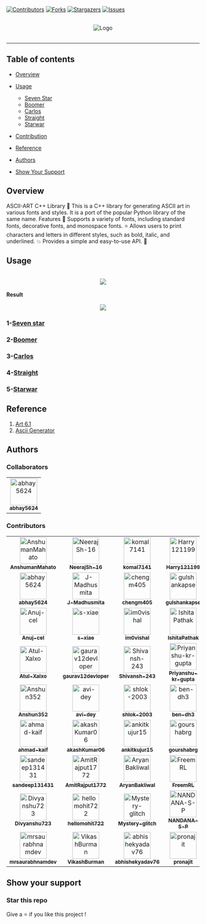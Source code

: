 [![Contributors](https://img.shields.io/github/contributors/codewithnick/ascii-art.svg?style=for-the-badge)](https://github.com/codewithnick/ascii-art/graphs/contributors)
[![Forks](https://img.shields.io/github/forks/codewithnick/ascii-art.svg?style=for-the-badge)](https://github.com/codewithnick/ascii-art/network/members)
[![Stargazers](https://img.shields.io/github/stars/codewithnick/ascii-art.svg?style=for-the-badge)](https://github.com/codewithnick/ascii-art/stargazers)
[![Issues](https://img.shields.io/github/issues/codewithnick/ascii-art.svg?style=for-the-badge)](https://github.com/codewithnick/ascii-art/issues)

<div>
	<br/>
</div>

<div align="center">
<img src="./logo (1).png" alt="Logo">
<br/>
<br/>

</div>

---

## Table of contents

- [Overview](https://github.com/codewithnick/ascii-art#overview)
- [Usage](https://github.com/codewithnick/ascii-art#Usage)

  - [Seven Star](https://github.com/codewithnick/ascii-art#1-Seven-Star)
  - [Boomer](https://github.com/codewithnick/ascii-art#2-Boomer)
  - [Carlos](https://github.com/codewithnick/ascii-art#3-Carlos)
  - [Straight](https://github.com/codewithnick/ascii-art#4-Straight)
  - [Starwar](https://github.com/codewithnick/ascii-art#5-Starwar)

- [Contribution](https://github.com/codewithnick/ascii-art/blob/main/CONTRIBUTING.md)
- [Reference](https://github.com/codewithnick/ascii-art#Reference)
- [Authors](https://github.com/codewithnick/ascii-art#Authors)
- [Show Your Support](https://github.com/codewithnick/ascii-art#Show-your-support)

## Overview

ASCII-ART C++ Library 🚀 This is a C++ library for generating ASCII art in various fonts and styles. It is a port of the popular Python library of the same name.
Features 🎉 Supports a variety of fonts, including standard fonts, decorative fonts, and monospace fonts. ⭐ Allows users to print characters and letters in different styles, such as bold, italic, and underlined. 💥 Provides a simple and easy-to-use API. 🔨

## Usage

<br/>
<div align="center">
<img src="./sample.gif">
</div>
<br/>
<strong>Result</strong>
<br/>
<br/>

<div align="center">
<img src="./7star-result.png">
</div>

### 1-[Seven star](./Fonts/SevenStar/sevenstar.md)

### 2-[Boomer](./Fonts/Boomer/boomer.md)

### 3-[Carlos](./Fonts/carlos/carlos.md)

### 4-[Straight](./Fonts/Straight/straight.md)

### 5-[Starwar](./Fonts/starwar/starwar.md)

## Reference

1. [Art 6.1](https://pypi.org/project/art/)
2. [Ascii Generator](https://ascii-generator.site/t/)

## Authors

### Collaborators

<!-- readme: collaborators -start -->
<table>
<tr>
    <td align="center">
        <a href="https://github.com/abhay5624">
            <img src="https://avatars.githubusercontent.com/u/77601553?v=4" width="70;" alt="abhay5624"/>
            <br />
            <sub><b>abhay5624</b></sub>
        </a>
    </td></tr>
</table>
<!-- readme: collaborators -end -->

### Contributors

<!-- readme: contributors,codewithnick/-,vkumar8192449/-,vishu567/-,sachinkumar911/-,AnshumanMahato/- -start -->
<table>
<tr>
    <td align="center">
        <a href="https://github.com/AnshumanMahato">
            <img src="https://avatars.githubusercontent.com/u/58422570?v=4" width="70;" alt="AnshumanMahato"/>
            <br />
            <sub><b>AnshumanMahato</b></sub>
        </a>
    </td>
    <td align="center">
        <a href="https://github.com/NeerajSh-16">
            <img src="https://avatars.githubusercontent.com/u/144585755?v=4" width="70;" alt="NeerajSh-16"/>
            <br />
            <sub><b>NeerajSh-16</b></sub>
        </a>
    </td>
    <td align="center">
        <a href="https://github.com/komal7141">
            <img src="https://avatars.githubusercontent.com/u/75818108?v=4" width="70;" alt="komal7141"/>
            <br />
            <sub><b>komal7141</b></sub>
        </a>
    </td>
    <td align="center">
        <a href="https://github.com/Harry121199">
            <img src="https://avatars.githubusercontent.com/u/117886160?v=4" width="70;" alt="Harry121199"/>
            <br />
            <sub><b>Harry121199</b></sub>
        </a>
    </td>
    <td align="center">
        <a href="https://github.com/Rishisihare90">
            <img src="https://avatars.githubusercontent.com/u/146431939?v=4" width="70;" alt="Rishisihare90"/>
            <br />
            <sub><b>Rishisihare90</b></sub>
        </a>
    </td>
    <td align="center">
        <a href="https://github.com/alucard017">
            <img src="https://avatars.githubusercontent.com/u/76940364?v=4" width="70;" alt="alucard017"/>
            <br />
            <sub><b>alucard017</b></sub>
        </a>
    </td>
    <td align="center">
        <a href="https://github.com/XARTAN21">
            <img src="https://avatars.githubusercontent.com/u/124522194?v=4" width="70;" alt="XARTAN21"/>
            <br />
            <sub><b>XARTAN21</b></sub>
        </a>
    </td></tr>
<tr>
    <td align="center">
        <a href="https://github.com/abhay5624">
            <img src="https://avatars.githubusercontent.com/u/77601553?v=4" width="70;" alt="abhay5624"/>
            <br />
            <sub><b>abhay5624</b></sub>
        </a>
    </td>
    <td align="center">
        <a href="https://github.com/J-Madhusmita">
            <img src="https://avatars.githubusercontent.com/u/144529416?v=4" width="70;" alt="J-Madhusmita"/>
            <br />
            <sub><b>J-Madhusmita</b></sub>
        </a>
    </td>
    <td align="center">
        <a href="https://github.com/chengm405">
            <img src="https://avatars.githubusercontent.com/u/146371159?v=4" width="70;" alt="chengm405"/>
            <br />
            <sub><b>chengm405</b></sub>
        </a>
    </td>
    <td align="center">
        <a href="https://github.com/gulshankapse">
            <img src="https://avatars.githubusercontent.com/u/144792381?v=4" width="70;" alt="gulshankapse"/>
            <br />
            <sub><b>gulshankapse</b></sub>
        </a>
    </td>
    <td align="center">
        <a href="https://github.com/AlexWeb07">
            <img src="https://avatars.githubusercontent.com/u/93365089?v=4" width="70;" alt="AlexWeb07"/>
            <br />
            <sub><b>AlexWeb07</b></sub>
        </a>
    </td>
    <td align="center">
        <a href="https://github.com/vishalmishraa">
            <img src="https://avatars.githubusercontent.com/u/64027486?v=4" width="70;" alt="vishalmishraa"/>
            <br />
            <sub><b>vishalmishraa</b></sub>
        </a>
    </td>
    <td align="center">
        <a href="https://github.com/Stunner33">
            <img src="https://avatars.githubusercontent.com/u/127297054?v=4" width="70;" alt="Stunner33"/>
            <br />
            <sub><b>Stunner33</b></sub>
        </a>
    </td></tr>
<tr>
    <td align="center">
        <a href="https://github.com/Anuj-cel">
            <img src="https://avatars.githubusercontent.com/u/143423699?v=4" width="70;" alt="Anuj-cel"/>
            <br />
            <sub><b>Anuj-cel</b></sub>
        </a>
    </td>
    <td align="center">
        <a href="https://github.com/s-xiae">
            <img src="https://avatars.githubusercontent.com/u/146371043?v=4" width="70;" alt="s-xiae"/>
            <br />
            <sub><b>s-xiae</b></sub>
        </a>
    </td>
    <td align="center">
        <a href="https://github.com/im0vishal">
            <img src="https://avatars.githubusercontent.com/u/127092820?v=4" width="70;" alt="im0vishal"/>
            <br />
            <sub><b>im0vishal</b></sub>
        </a>
    </td>
    <td align="center">
        <a href="https://github.com/IshitaPathak">
            <img src="https://avatars.githubusercontent.com/u/75848598?v=4" width="70;" alt="IshitaPathak"/>
            <br />
            <sub><b>IshitaPathak</b></sub>
        </a>
    </td>
    <td align="center">
        <a href="https://github.com/vishallmaurya">
            <img src="https://avatars.githubusercontent.com/u/115442999?v=4" width="70;" alt="vishallmaurya"/>
            <br />
            <sub><b>vishallmaurya</b></sub>
        </a>
    </td>
    <td align="center">
        <a href="https://github.com/P00P-head">
            <img src="https://avatars.githubusercontent.com/u/75832051?v=4" width="70;" alt="P00P-head"/>
            <br />
            <sub><b>P00P-head</b></sub>
        </a>
    </td>
    <td align="center">
        <a href="https://github.com/itsAbhishekpatel01">
            <img src="https://avatars.githubusercontent.com/u/144606330?v=4" width="70;" alt="itsAbhishekpatel01"/>
            <br />
            <sub><b>itsAbhishekpatel01</b></sub>
        </a>
    </td></tr>
<tr>
    <td align="center">
        <a href="https://github.com/Atul-Xalxo">
            <img src="https://avatars.githubusercontent.com/u/144574009?v=4" width="70;" alt="Atul-Xalxo"/>
            <br />
            <sub><b>Atul-Xalxo</b></sub>
        </a>
    </td>
    <td align="center">
        <a href="https://github.com/gaurav12devloper">
            <img src="https://avatars.githubusercontent.com/u/55048950?v=4" width="70;" alt="gaurav12devloper"/>
            <br />
            <sub><b>gaurav12devloper</b></sub>
        </a>
    </td>
    <td align="center">
        <a href="https://github.com/Shivansh-243">
            <img src="https://avatars.githubusercontent.com/u/125989942?v=4" width="70;" alt="Shivansh-243"/>
            <br />
            <sub><b>Shivansh-243</b></sub>
        </a>
    </td>
    <td align="center">
        <a href="https://github.com/Priyanshu-kr-gupta">
            <img src="https://avatars.githubusercontent.com/u/114975117?v=4" width="70;" alt="Priyanshu-kr-gupta"/>
            <br />
            <sub><b>Priyanshu-kr-gupta</b></sub>
        </a>
    </td>
    <td align="center">
        <a href="https://github.com/jonbrohauge">
            <img src="https://avatars.githubusercontent.com/u/9496731?v=4" width="70;" alt="jonbrohauge"/>
            <br />
            <sub><b>jonbrohauge</b></sub>
        </a>
    </td>
    <td align="center">
        <a href="https://github.com/PranjalKhatri">
            <img src="https://avatars.githubusercontent.com/u/68675142?v=4" width="70;" alt="PranjalKhatri"/>
            <br />
            <sub><b>PranjalKhatri</b></sub>
        </a>
    </td>
    <td align="center">
        <a href="https://github.com/12345rams">
            <img src="https://avatars.githubusercontent.com/u/132057037?v=4" width="70;" alt="12345rams"/>
            <br />
            <sub><b>12345rams</b></sub>
        </a>
    </td></tr>
<tr>
    <td align="center">
        <a href="https://github.com/Anshun352">
            <img src="https://avatars.githubusercontent.com/u/146530516?v=4" width="70;" alt="Anshun352"/>
            <br />
            <sub><b>Anshun352</b></sub>
        </a>
    </td>
    <td align="center">
        <a href="https://github.com/avi-dey">
            <img src="https://avatars.githubusercontent.com/u/97702087?v=4" width="70;" alt="avi-dey"/>
            <br />
            <sub><b>avi-dey</b></sub>
        </a>
    </td>
    <td align="center">
        <a href="https://github.com/shlok-2003">
            <img src="https://avatars.githubusercontent.com/u/103599796?v=4" width="70;" alt="shlok-2003"/>
            <br />
            <sub><b>shlok-2003</b></sub>
        </a>
    </td>
    <td align="center">
        <a href="https://github.com/ben-dh3">
            <img src="https://avatars.githubusercontent.com/u/105418802?v=4" width="70;" alt="ben-dh3"/>
            <br />
            <sub><b>ben-dh3</b></sub>
        </a>
    </td>
    <td align="center">
        <a href="https://github.com/codewithana">
            <img src="https://avatars.githubusercontent.com/u/144683532?v=4" width="70;" alt="codewithana"/>
            <br />
            <sub><b>codewithana</b></sub>
        </a>
    </td>
    <td align="center">
        <a href="https://github.com/miragearush">
            <img src="https://avatars.githubusercontent.com/u/80736891?v=4" width="70;" alt="miragearush"/>
            <br />
            <sub><b>miragearush</b></sub>
        </a>
    </td>
    <td align="center">
        <a href="https://github.com/som02esh">
            <img src="https://avatars.githubusercontent.com/u/106095040?v=4" width="70;" alt="som02esh"/>
            <br />
            <sub><b>som02esh</b></sub>
        </a>
    </td></tr>
<tr>
    <td align="center">
        <a href="https://github.com/ahmad-kaif">
            <img src="https://avatars.githubusercontent.com/u/113821761?v=4" width="70;" alt="ahmad-kaif"/>
            <br />
            <sub><b>ahmad-kaif</b></sub>
        </a>
    </td>
    <td align="center">
        <a href="https://github.com/akashKumar06">
            <img src="https://avatars.githubusercontent.com/u/117292434?v=4" width="70;" alt="akashKumar06"/>
            <br />
            <sub><b>akashKumar06</b></sub>
        </a>
    </td>
    <td align="center">
        <a href="https://github.com/ankitkujur15">
            <img src="https://avatars.githubusercontent.com/u/144579619?v=4" width="70;" alt="ankitkujur15"/>
            <br />
            <sub><b>ankitkujur15</b></sub>
        </a>
    </td>
    <td align="center">
        <a href="https://github.com/gourshabrg">
            <img src="https://avatars.githubusercontent.com/u/143959353?v=4" width="70;" alt="gourshabrg"/>
            <br />
            <sub><b>gourshabrg</b></sub>
        </a>
    </td>
    <td align="center">
        <a href="https://github.com/Gourab-Bistu">
            <img src="https://avatars.githubusercontent.com/u/144556159?v=4" width="70;" alt="Gourab-Bistu"/>
            <br />
            <sub><b>Gourab-Bistu</b></sub>
        </a>
    </td>
    <td align="center">
        <a href="https://github.com/Raghav354">
            <img src="https://avatars.githubusercontent.com/u/137503421?v=4" width="70;" alt="Raghav354"/>
            <br />
            <sub><b>Raghav354</b></sub>
        </a>
    </td>
    <td align="center">
        <a href="https://github.com/Sangam02">
            <img src="https://avatars.githubusercontent.com/u/88871936?v=4" width="70;" alt="Sangam02"/>
            <br />
            <sub><b>Sangam02</b></sub>
        </a>
    </td></tr>
<tr>
    <td align="center">
        <a href="https://github.com/sandeep131431">
            <img src="https://avatars.githubusercontent.com/u/146765506?v=4" width="70;" alt="sandeep131431"/>
            <br />
            <sub><b>sandeep131431</b></sub>
        </a>
    </td>
    <td align="center">
        <a href="https://github.com/AmitRajput1772">
            <img src="https://avatars.githubusercontent.com/u/123803673?v=4" width="70;" alt="AmitRajput1772"/>
            <br />
            <sub><b>AmitRajput1772</b></sub>
        </a>
    </td>
    <td align="center">
        <a href="https://github.com/AryanBakliwal">
            <img src="https://avatars.githubusercontent.com/u/106430579?v=4" width="70;" alt="AryanBakliwal"/>
            <br />
            <sub><b>AryanBakliwal</b></sub>
        </a>
    </td>
    <td align="center">
        <a href="https://github.com/FreemRL">
            <img src="https://avatars.githubusercontent.com/u/66525499?v=4" width="70;" alt="FreemRL"/>
            <br />
            <sub><b>FreemRL</b></sub>
        </a>
    </td>
    <td align="center">
        <a href="https://github.com/Arif20484423">
            <img src="https://avatars.githubusercontent.com/u/76733190?v=4" width="70;" alt="Arif20484423"/>
            <br />
            <sub><b>Arif20484423</b></sub>
        </a>
    </td>
    <td align="center">
        <a href="https://github.com/mohdadil1">
            <img src="https://avatars.githubusercontent.com/u/39762134?v=4" width="70;" alt="mohdadil1"/>
            <br />
            <sub><b>mohdadil1</b></sub>
        </a>
    </td>
    <td align="center">
        <a href="https://github.com/BidyasagarAnupam">
            <img src="https://avatars.githubusercontent.com/u/68635333?v=4" width="70;" alt="BidyasagarAnupam"/>
            <br />
            <sub><b>BidyasagarAnupam</b></sub>
        </a>
    </td></tr>
<tr>
    <td align="center">
        <a href="https://github.com/Divyanshu723">
            <img src="https://avatars.githubusercontent.com/u/112752057?v=4" width="70;" alt="Divyanshu723"/>
            <br />
            <sub><b>Divyanshu723</b></sub>
        </a>
    </td>
    <td align="center">
        <a href="https://github.com/hellomohit722">
            <img src="https://avatars.githubusercontent.com/u/146608079?v=4" width="70;" alt="hellomohit722"/>
            <br />
            <sub><b>hellomohit722</b></sub>
        </a>
    </td>
    <td align="center">
        <a href="https://github.com/Mystery-glitch">
            <img src="https://avatars.githubusercontent.com/u/129242366?v=4" width="70;" alt="Mystery-glitch"/>
            <br />
            <sub><b>Mystery-glitch</b></sub>
        </a>
    </td>
    <td align="center">
        <a href="https://github.com/NANDANA-S-P">
            <img src="https://avatars.githubusercontent.com/u/79624565?v=4" width="70;" alt="NANDANA-S-P"/>
            <br />
            <sub><b>NANDANA-S-P</b></sub>
        </a>
    </td>
    <td align="center">
        <a href="https://github.com/prajjawal007">
            <img src="https://avatars.githubusercontent.com/u/144593090?v=4" width="70;" alt="prajjawal007"/>
            <br />
            <sub><b>prajjawal007</b></sub>
        </a>
    </td>
    <td align="center">
        <a href="https://github.com/prateek00077">
            <img src="https://avatars.githubusercontent.com/u/147089488?v=4" width="70;" alt="prateek00077"/>
            <br />
            <sub><b>prateek00077</b></sub>
        </a>
    </td>
    <td align="center">
        <a href="https://github.com/Rudra-IITM">
            <img src="https://avatars.githubusercontent.com/u/120119520?v=4" width="70;" alt="Rudra-IITM"/>
            <br />
            <sub><b>Rudra-IITM</b></sub>
        </a>
    </td></tr>
<tr>
    <td align="center">
        <a href="https://github.com/mrsaurabhnamdev">
            <img src="https://avatars.githubusercontent.com/u/134042923?v=4" width="70;" alt="mrsaurabhnamdev"/>
            <br />
            <sub><b>mrsaurabhnamdev</b></sub>
        </a>
    </td>
    <td align="center">
        <a href="https://github.com/VikashBurman">
            <img src="https://avatars.githubusercontent.com/u/137149762?v=4" width="70;" alt="VikashBurman"/>
            <br />
            <sub><b>VikashBurman</b></sub>
        </a>
    </td>
    <td align="center">
        <a href="https://github.com/abhishekyadav76">
            <img src="https://avatars.githubusercontent.com/u/132427787?v=4" width="70;" alt="abhishekyadav76"/>
            <br />
            <sub><b>abhishekyadav76</b></sub>
        </a>
    </td>
    <td align="center">
        <a href="https://github.com/pronajit">
            <img src="https://avatars.githubusercontent.com/u/98771979?v=4" width="70;" alt="pronajit"/>
            <br />
            <sub><b>pronajit</b></sub>
        </a>
    </td>
    <td align="center">
        <a href="https://github.com/vaishnavisisodiya">
            <img src="https://avatars.githubusercontent.com/u/125583860?v=4" width="70;" alt="vaishnavisisodiya"/>
            <br />
            <sub><b>vaishnavisisodiya</b></sub>
        </a>
    </td></tr>
</table>
<!-- readme: contributors,codewithnick/-,vkumar8192449/-,vishu567/-,sachinkumar911/-,AnshumanMahato/- -end -->

## Show your support

<h3>Star this repo</h3>

Give a ⭐ if you like this project !

